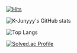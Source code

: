 [![Hits](https://hits.seeyoufarm.com/api/count/incr/badge.svg?url=https%3A%2F%2Fgithub.com%2Fdoitkim&count_bg=%2379C83D&title_bg=%23555555&icon=&icon_color=%23E7E7E7&title=hits&edge_flat=false)](https://hits.seeyoufarm.com)

![K-Junyyy's GitHub stats](https://github-readme-stats.vercel.app/api?username=doitkim&show_icons=true&theme=tokyonight)

![Top Langs](https://github-readme-stats.vercel.app/api/top-langs/?username=doitkim&layout=compact&theme=tokyonight)

[![Solved.ac Profile](http://mazassumnida.wtf/api/v2/generate_badge?boj=solasera)](https://solved.ac/solasera)
